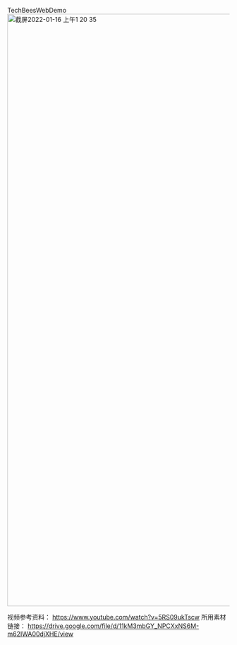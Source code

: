 TechBeesWebDemo
<img width="1340" alt="截屏2022-01-16 上午1 20 35" src="https://user-images.githubusercontent.com/91335480/149631264-9458ed6b-6bb2-4b9d-b14c-67fec528e6fe.png">

视频参考资料： https://www.youtube.com/watch?v=5RS09ukTscw
所用素材链接： https://drive.google.com/file/d/11kM3mbGY_NPCXxNS6M-m62IWA00djXHE/view
